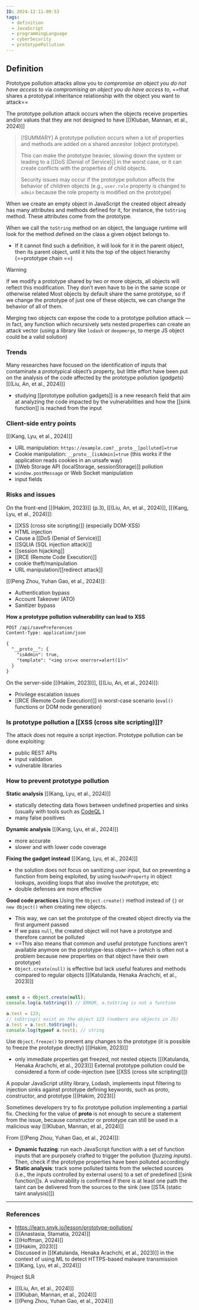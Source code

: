 ```yaml
---
ID: 2024-12-11-09:53
tags:
  - definition
  - JavaScript
  - programmingLanguage
  - cyberSecurity
  - prototypePollution
---
```

## Definition

Prototype pollution attacks allow you to *compromise an object you do not have access to* via *compromising an object you do have access to*, ==that shares a prototypal inheritance relationship with the object you want to attack==

The prototype pollution attack occurs when the objects receive properties and/or values that they are not designed to have [[(Kluban, Mannan, et al., 2024)]]

> [!SUMMARY]
> A prototype pollution occurs when a lot of properties and methods are added on a shared ancestor (object prototype).
> 
>This can make the prototype heavier, slowing down the system or leading to a [[DoS (Denial of Service)]] in the worst case, or it can create conflicts with the properties of child objects.
> 
> Security issues may occur if the prototype pollution affects the behavior of children objects (e.g., `user.role` property is changed to `admin` because the role property is modified on the prototype)

When we create an empty object in JavaScript the created object already has many attributes and methods defined for it, for instance, the `toString` method. These attributes come from the prototype.

When we call the `toString` method on an object, the language runtime will look for the method defined on the class a given object belongs to.
- If it cannot find such a definition, it will look for it in the parent object, then its parent object, until it hits the top of the object hierarchy (==prototype chain ==)

> [!WARNING]
> If we modify a prototype shared by two or more objects, all objects will reflect this modification. They don’t even have to be in the same scope or otherwise related
   Most objects by default share the same prototype, so if we change the prototype of just one of these objects, we can change the behavior of all of them.

Merging two objects can expose the code to a prototype pollution attack — in fact, any function which recursively sets nested properties can create an attack vector (using a library like `lodash` or `deepmerge`, to merge JS object could be a valid solution) 

### Trends

Many researches have focused on the identification of inputs that contaminate a prototypical object’s property, but little effort have been put on the analysis of the code affected by the prototype pollution (*gadgets*) [[(Liu, An, et al., 2024)]]
- studying [[prototype pollution gadgets]] is a new research field that aim at analyzing the code impacted by the vulnerabilities and how the [[sink function]] is reached from the input

### Client-side entry points

 [[(Kang, Lyu, et al., 2024)]]
- URL manipulation: `https://example.com?__proto__[polluted]=true`
- Cookie manipulation: `__proto__[isAdmin]=true` (this works if the application reads cookies in an unsafe way)
- [[Web Storage API (localStorage, sessionStorage)]] pollution
- `window.postMessage` or Web Socket manipulation
- input fields

### Risks and issues

On the front-end [[(Hakim, 2023)]] (p.3), [[(Liu, An, et al., 2024)]], [[(Kang, Lyu, et al., 2024)]]:
- [[XSS (cross site scripting)]] (especially DOM-XSS)
- HTML injection
- Cause a [[DoS (Denial of Service)]]
- [[SQLIA (SQL injection attack)]]
- [[session hijacking]]
- [[RCE (Remote Code Execution)]]
- cookie theft/manipulation
- URL manipulation/[[redirect attack]]

[[(Peng Zhou, Yuhan Gao, et al., 2024)]]:
- Authentication bypass
- Account Takeover (ATO)
- Sanitizer bypass

**How a prototype pollution vulnerability can lead to XSS**

```txt
POST /api/savePreferences
Content-Type: application/json

{
  "__proto__": {
    "isAdmin": true,
    "template": "<img src=x onerror=alert(1)>"
  }
}
```

On the server-side [[(Hakim, 2023)]], [[(Liu, An, et al., 2024)]]:
- Privilege escalation issues
- [[RCE (Remote Code Execution)]] in worst-case scenario (`eval()` functions or DOM node generation)

### Is prototype pollution a [[XSS (cross site scripting)]]?

The attack does not require a script injection. Prototype pollution can be done exploiting:
- public REST APIs
- input validation
- vulnerable libraries

### How to prevent prototype pollution

**Static analysis** [[(Kang, Lyu, et al., 2024)]]
- statically detecting data flows between undefined properties and sinks (usually with tools such as [CodeQL](https://codeql.github.com/) )
- many false positives

**Dynamic analysis** [[(Kang, Lyu, et al., 2024)]]
- more accurate
- slower and with lower code coverage

**Fixing the gadget instead** [[(Kang, Lyu, et al., 2024)]]
- the solution does not focus on sanitizing user input, but on preventing a function from being exploited, by using `hasOwnProperty` in object lookups, avoiding loops that also involve the prototype, etc
- double defenses are more effective

**Good code practices**
Using the `Object.create()` method instead of `{}` or `new Object()` when creating new objects. 
- This way, we can set the prototype of the created object directly via the first argument passed
- If we pass `null`, the created object will not have a prototype and therefore cannot be polluted
- ==This also means that common and useful prototype functions aren't available anymore on the prototype-less object== (which is often not a problem because new properties on that object have their own prototype)
- `Object.create(null)` is effective but lack useful features and methods compared to regular objects [[(Katulanda, Henaka Arachchi, et al., 2023)]] 

```JavaScript

const a = Object.create(null);
console.log(a.toString()) // ERROR, a.toString is not a function

a.test = 123;
// toString() exist on the object 123 (numbers are objects in JS)
a.test = a.test.toString();
console.log(typeof a.test); // string 

```

Use `Object.freeze()` to prevent any changes to the prototype (it is possible to freeze the prototype directly) [[(Hakim, 2023)]]
- only immediate properties get freezed, not nested objects [[(Katulanda, Henaka Arachchi, et al., 2023)]] 
External prototype pollution could be considered a form of code-injection (see [[XSS (cross site scripting)]])

A popular JavaScript utility library, Lodash, implements input filtering to injection sinks against prototype defining keywords, such as proto, constructor, and prototype [[(Hakim, 2023)]]

Sometimes developers try to fix prototype pollution implementing a partial fix. Checking for the value of __proto__ is not enough to secure a statement from the issue, because constructor or prototype can still be used in a malicious way [[(Kluban, Mannan, et al., 2024)]]

From  [[(Peng Zhou, Yuhan Gao, et al., 2024)]]:
- **Dynamic fuzzing**: run each JavaScript function with a set of function inputs that are purposely crafted to trigger the pollution (*fuzzing inputs*). Then, check if the prototype properties have been polluted accordingly
- **Static analysis**: track some polluted taints from the selected sources (i.e., the inputs controlled by external users) to a set of predefined [[sink function]]s. A vulnerability is confirmed if there is at least one path the taint can be delivered from the sources to the sink (see [[STA (static taint analysis)]])

---
### References
- https://learn.snyk.io/lesson/prototype-pollution/
- [[(Anastasia, Stamatia, 2024)]]
- [[(Hoffman, 2024)]]
- [[(Hakim, 2023)]]
- Discussed in [[(Katulanda, Henaka Arachchi, et al., 2023)]] in the context of using ML to detect HTTPS-based malware transmission
- [[(Kang, Lyu, et al., 2024)]]

Project SLR
- [[(Liu, An, et al., 2024)]]
- [[(Kluban, Mannan, et al., 2024)]]
- [[(Peng Zhou, Yuhan Gao, et al., 2024)]]
